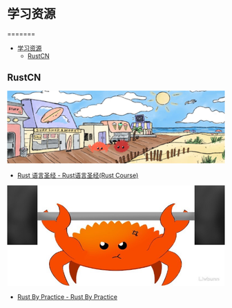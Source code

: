 # 学习资源
=======

<!--ts-->
* [学习资源](#学习资源)
   * [RustCN](#rustcn)

<!-- Created by https://github.com/ekalinin/github-markdown-toc -->
<!-- Added by: runner, at: Tue Sep 13 12:51:05 UTC 2022 -->

<!--te-->

## RustCN

![img](https://raw.githubusercontent.com/KuanHsiaoKuo/writing_materials/main/imgs/banner.jpg)

- [Rust 语言圣经 - Rust语言圣经(Rust Course)](https://course.rs/about-book.html)

![img](https://raw.githubusercontent.com/KuanHsiaoKuo/writing_materials/main/imgs/header.jpg)

- [Rust By Practice - Rust By Practice](https://practice.rs/why-exercise.html)
